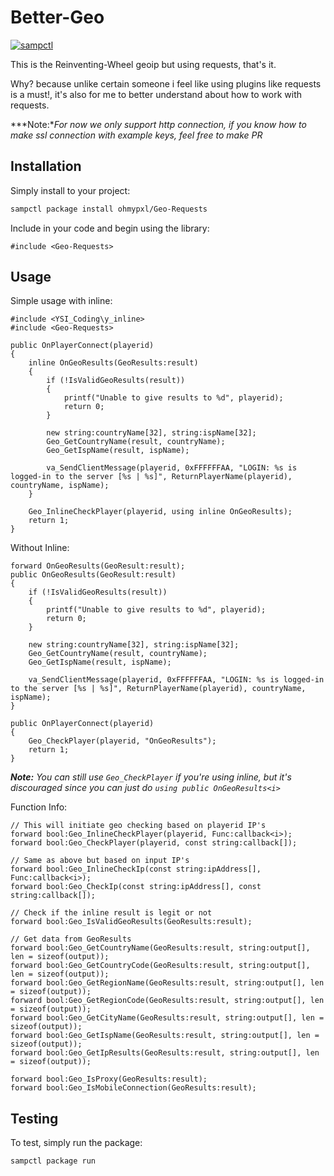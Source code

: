 # Better-Geo

[![sampctl](https://img.shields.io/badge/sampctl-Geo--Requests-2f2f2f.svg?style=for-the-badge)](https://github.com/ohmypxl/Geo-Requests)

This is the Reinventing-Wheel geoip but using requests, that's it.

Why? because unlike certain someone i feel like using plugins like requests is a must!, it's also for me to better understand about how to work with requests.

***Note:**For now we only support http connection, if you know how to make ssl connection with example keys, feel free to make PR*

## Installation

Simply install to your project:

```bash
sampctl package install ohmypxl/Geo-Requests
```

Include in your code and begin using the library:

```pawn
#include <Geo-Requests>
```

## Usage

Simple usage with inline:
```pawn
#include <YSI_Coding\y_inline>
#include <Geo-Requests>

public OnPlayerConnect(playerid)
{
	inline OnGeoResults(GeoResults:result)
	{
		if (!IsValidGeoResults(result))
		{
			printf("Unable to give results to %d", playerid);
			return 0;
		}

		new string:countryName[32], string:ispName[32];
		Geo_GetCountryName(result, countryName);
		Geo_GetIspName(result, ispName);

		va_SendClientMessage(playerid, 0xFFFFFFAA, "LOGIN: %s is logged-in to the server [%s | %s]", ReturnPlayerName(playerid), countryName, ispName);
	}

	Geo_InlineCheckPlayer(playerid, using inline OnGeoResults);
	return 1;
}
```

Without Inline:
```pawn
forward OnGeoResults(GeoResult:result);
public OnGeoResults(GeoResult:result)
{
	if (!IsValidGeoResults(result))
	{
		printf("Unable to give results to %d", playerid);
		return 0;
	}

	new string:countryName[32], string:ispName[32];
	Geo_GetCountryName(result, countryName);
	Geo_GetIspName(result, ispName);

	va_SendClientMessage(playerid, 0xFFFFFFAA, "LOGIN: %s is logged-in to the server [%s | %s]", ReturnPlayerName(playerid), countryName, ispName);
}

public OnPlayerConnect(playerid)
{
	Geo_CheckPlayer(playerid, "OnGeoResults");
	return 1;
}
```

***Note:** You can still use `Geo_CheckPlayer` if you're using inline, but it's discouraged since you can just do `using public OnGeoResults<i>`*

Function Info:
```pawn
// This will initiate geo checking based on playerid IP's
forward bool:Geo_InlineCheckPlayer(playerid, Func:callback<i>);
forward bool:Geo_CheckPlayer(playerid, const string:callback[]);

// Same as above but based on input IP's
forward bool:Geo_InlineCheckIp(const string:ipAddress[], Func:callback<i>);
forward bool:Geo_CheckIp(const string:ipAddress[], const string:callback[]);

// Check if the inline result is legit or not
forward bool:Geo_IsValidGeoResults(GeoResults:result);

// Get data from GeoResults
forward bool:Geo_GetCountryName(GeoResults:result, string:output[], len = sizeof(output));
forward bool:Geo_GetCountryCode(GeoResults:result, string:output[], len = sizeof(output));
forward bool:Geo_GetRegionName(GeoResults:result, string:output[], len = sizeof(output));
forward bool:Geo_GetRegionCode(GeoResults:result, string:output[], len = sizeof(output));
forward bool:Geo_GetCityName(GeoResults:result, string:output[], len = sizeof(output));
forward bool:Geo_GetIspName(GeoResults:result, string:output[], len = sizeof(output));
forward bool:Geo_GetIpResults(GeoResults:result, string:output[], len = sizeof(output));

forward bool:Geo_IsProxy(GeoResults:result);
forward bool:Geo_IsMobileConnection(GeoResults:result);
```

## Testing


To test, simply run the package:

```bash
sampctl package run
```
